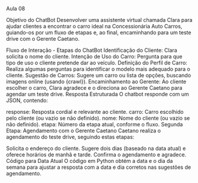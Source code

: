 Aula 08

Objetivo do ChatBot
Desenvolver uma assistente virtual chamada Clara para ajudar clientes a encontrar o carro ideal na Concessionária Auto Carros, guiando-os por um fluxo de etapas e, ao final, encaminhando para um teste drive com o Gerente Caetano.

Fluxo de Interação - Etapas do ChatBot
Identificação do Cliente: Clara solicita o nome do cliente.
Intenção de Uso do Carro: Pergunta para que tipo de uso o cliente pretende dar ao veículo.
Definição do Perfil de Carro: Realiza algumas perguntas para identificar o modelo mais adequado para o cliente.
Sugestão de Carros: Sugere um carro ou lista de opções, buscando imagens online (usando {crawl}).
Encaminhamento ao Gerente: Ao cliente escolher o carro, Clara agradece e o direciona ao Gerente Caetano para agendar um teste drive.
Resposta Estruturada
O chatbot responde com um JSON, contendo:

response: Resposta cordial e relevante ao cliente.
carro: Carro escolhido pelo cliente (ou vazio se não definido).
nome: Nome do cliente (ou vazio se não definido).
etapa: Número da etapa atual, conforme o fluxo.
Segunda Etapa: Agendamento com o Gerente Caetano
Caetano realiza o agendamento do teste drive, seguindo estas etapas:

Solicita o endereço do cliente.
Sugere dois dias (baseado na data atual) e oferece horários de manhã e tarde.
Confirma o agendamento e agradece.
Código para Data Atual
O código em Python obtém a data e o dia da semana para ajustar a resposta com a data e dia corretos nas sugestões de agendamento.